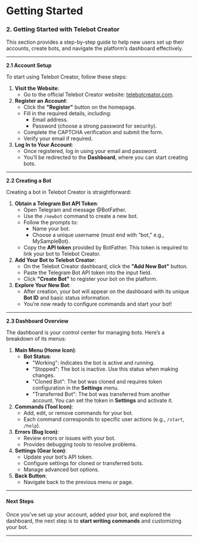 # Getting Started

### 2. **Getting Started with Telebot Creator**

This section provides a step-by-step guide to help new users set up their accounts, create bots, and navigate the platform’s dashboard effectively.

***

**2.1 Account Setup**

To start using Telebot Creator, follow these steps:

1. **Visit the Website**:
   * Go to the official Telebot Creator website: [telebotcreator.com](http://telebotcreator.com/).
2. **Register an Account**:
   * Click the **"Register"** button on the homepage.
   * Fill in the required details, including:
     * Email address.
     * Password (choose a strong password for security).
   * Complete the CAPTCHA verification and submit the form.
   * Verify your email if required.
3. **Log In to Your Account**:
   * Once registered, log in using your email and password.
   * You’ll be redirected to the **Dashboard**, where you can start creating bots.

***

**2.2 Creating a Bot**

Creating a bot in Telebot Creator is straightforward:

1. **Obtain a Telegram Bot API Token**:
   * Open Telegram and message @BotFather.
   * Use the `/newbot` command to create a new bot.
   * Follow the prompts to:
     * Name your bot.
     * Choose a unique username (must end with “bot,” e.g., MySampleBot).
   * Copy the **API token** provided by BotFather. This token is required to link your bot to Telebot Creator.
2. **Add Your Bot to Telebot Creator**:
   * On the Telebot Creator dashboard, click the **"Add New Bot"** button.
   * Paste the Telegram Bot API token into the input field.
   * Click **"Create Bot"** to register your bot on the platform.
3. **Explore Your New Bot**:
   * After creation, your bot will appear on the dashboard with its unique **Bot ID** and basic status information.
   * You’re now ready to configure commands and start your bot!

***

**2.3 Dashboard Overview**

The dashboard is your control center for managing bots. Here’s a breakdown of its menus:

1. **Main Menu (Home Icon)**:
   * **Bot Status**:
     * "Working": Indicates the bot is active and running.
     * "Stopped": The bot is inactive. Use this status when making changes.
     * "Cloned Bot": The bot was cloned and requires token configuration in the **Settings** menu.
     * "Transferred Bot": The bot was transferred from another account. You can set the token in **Settings** and activate it.
2. **Commands (Tool Icon)**:
   * Add, edit, or remove commands for your bot.
   * Each command corresponds to specific user actions (e.g., `/start`, `/help`).
3. **Errors (Bug Icon)**:
   * Review errors or issues with your bot.
   * Provides debugging tools to resolve problems.
4. **Settings (Gear Icon)**:
   * Update your bot’s API token.
   * Configure settings for cloned or transferred bots.
   * Manage advanced bot options.
5. **Back Button**:
   * Navigate back to the previous menu or page.

***

#### **Next Steps**

Once you’ve set up your account, added your bot, and explored the dashboard, the next step is to **start writing commands** and customizing your bot.

***
